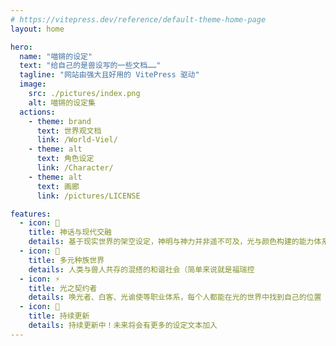 ```yaml
---
# https://vitepress.dev/reference/default-theme-home-page
layout: home

hero:
  name: "喵锵的设定"
  text: "给自己的是兽设写的一些文档……"
  tagline: "网站由强大且好用的 VitePress 驱动"
  image:
    src: ./pictures/index.png
    alt: 喵锵的设定集
  actions:
    - theme: brand
      text: 世界观文档
      link: /World-Viel/
    - theme: alt
      text: 角色设定
      link: /Character/
    - theme: alt
      text: 画廊
      link: /pictures/LICENSE

features:
  - icon: 🌟
    title: 神话与现代交融
    details: 基于现实世界的架空设定，神明与神力并非遥不可及，光与颜色构建的能力体系
  - icon: 🦊
    title: 多元种族世界
    details: 人类与兽人共存的混搭的和谐社会（简单来说就是福瑞控
  - icon: ⚡
    title: 光之契约者
    details: 唤光者、白客、光谕使等职业体系，每个人都能在光的世界中找到自己的位置
  - icon: 💭
    title: 持续更新
    details: 持续更新中！未来将会有更多的设定文本加入
---
```

